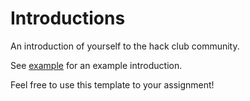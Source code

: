 # Introductions
An introduction of yourself to the hack club community.

See [example](https://github.com/FLHS-Hacks/introductions/blob/main/example.md) for an example introduction.

Feel free to use this template to your assignment!
